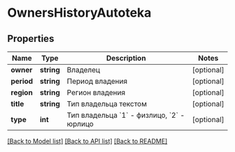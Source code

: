 # OwnersHistoryAutoteka

## Properties
Name | Type | Description | Notes
------------ | ------------- | ------------- | -------------
**owner** | **string** | Владелец | [optional] 
**period** | **string** | Период владения | [optional] 
**region** | **string** | Регион владения | [optional] 
**title** | **string** | Тип владельца текстом | [optional] 
**type** | **int** | Тип владельца &#x60;1&#x60; -  физлицо, &#x60;2&#x60; - юрлицо | [optional] 

[[Back to Model list]](../../README.md#documentation-for-models) [[Back to API list]](../../README.md#documentation-for-api-endpoints) [[Back to README]](../../README.md)

